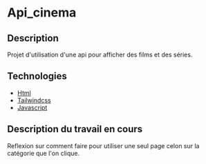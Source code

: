 # Api_cinema


## Description

Projet d'utilisation d'une api pour afficher des films et des séries.  


## Technologies

- [Html](https://developer.mozilla.org/en-US/docs/Web/HTML)
- [Tailwindcss](https://tailwindcss.com/)
- [Javascript](https://developer.mozilla.org/en-US/docs/Web/JavaScript)


## Description du travail en cours

Reflexion sur comment faire pour utiliser une seul page celon sur la catégorie que l'on clique.



